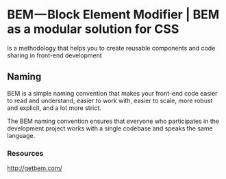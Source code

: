 # BEM — Block Element Modifier | BEM as a modular solution for CSS

Is a methodology that helps you to create reusable components and code sharing in front-end development


## Naming

BEM is a simple naming convention that makes your front-end code easier to read and understand, easier to work with, easier to scale, more robust and explicit, and a lot more strict.

The BEM naming convention ensures that everyone who participates in the development project works with a single codebase and speaks the same language.


### Resources 

http://getbem.com/

